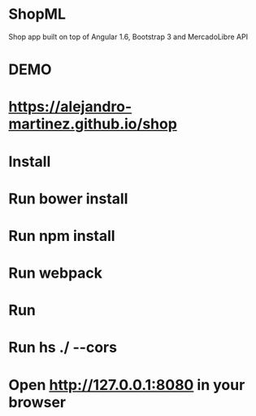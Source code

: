 # ShopML
Shop app built on top of Angular 1.6, Bootstrap 3 and MercadoLibre API

# DEMO

  # https://alejandro-martinez.github.io/shop

# Install

  # Run bower install
  
  # Run npm install
  
  # Run webpack
  
# Run

  # Run hs ./ --cors

  # Open http://127.0.0.1:8080 in your browser


  
